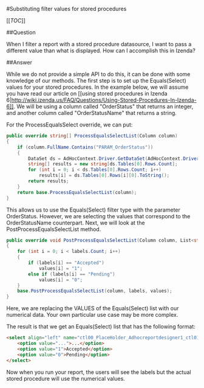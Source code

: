 #Substituting filter values for stored procedures

[[_TOC_]]

##Question

When I filter a report with a stored procedure datasource, I want to pass a different value than what is displayed. How can I accomplish this in Izenda?

##Answer

While we do not provide a simple API to do this, it can be done with some knowledge of our methods. The first step is to set up the Equals(Select) values for your stored procedures. In the example below, we will assume you have read our article on [[using stored procedures in Izenda 6|http://wiki.izenda.us/FAQ/Questions/Using-Stored-Procedures-In-Izenda-6]]. We will be using a column called "OrderStatus" that returns an integer, and another column called "OrderStatusName" that returns a string.

For the ProcessEqualsSelect override, we can put:

```csharp
public override string[] ProcessEqualsSelectList(Column column)
{
    if (column.FullName.Contains("PARAM_OrderStatus"))
    {
        DataSet ds = AdHocContext.Driver.GetDataSet(AdHocContext.Driver.CreateCommand("SELECT DISTINCT OrderStatusName FROM [Orders]"));
        string[] results = new string[ds.Tables[0].Rows.Count];
        for (int i = 0; i < ds.Tables[0].Rows.Count; i++)
            results[i] = ds.Tables[0].Rows[i][0].ToString();
        return results;
    }
    return base.ProcessEqualsSelectList(column);
}
```

This allows us to use the Equals(Select) filter type with the parameter OrderStatus. However, we are selecting the values that correspond to the OrderStatusName counterpart. Next, we will look at the PostProcessEqualsSelectList method.

```csharp
public override void PostProcessEqualsSelectList(Column column, List<string> labels, List<string> values)
{
    for (int i = 0; i < labels.Count; i++)
    {
        if (labels[i] == "Accepted")
            values[i] = "1";
        else if (labels[i] == "Pending")
            values[i] = "0";
    }
    base.PostProcessEqualsSelectList(column, labels, values);
}
```

Here, we are replacing the VALUES of the Equals(Select) list with our numerical data. Your own particular use case may be more complex.

The result is that we get an Equals(Select) list that has the following format:

```html
<select align="left" name="ctl00_PlaceHolder_Adhocreportdesigner1_ctl01_cc_SelectValue" style="width:300px" onchange="javascript:CC_OnSelectValueChangedHandler(this);;" pendingforautoupdate="true" size="1">
    <option value="...">...</option>
    <option value="1">Accepted</option>
    <option value="0">Pending</option>
</select>
```

Now when you run your report, the users will see the labels but the actual stored procedure will use the numerical values.